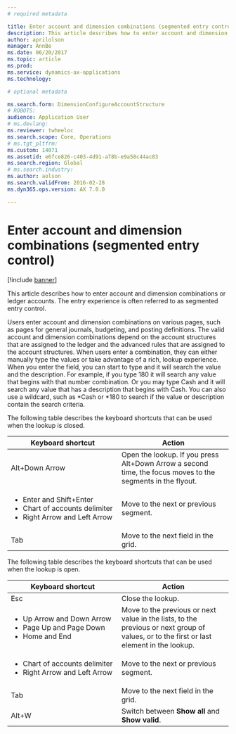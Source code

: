 ```yaml
---
# required metadata

title: Enter account and dimension combinations (segmented entry control)
description: This article describes how to enter account and dimension combinations or ledger accounts. The entry experience is often referred to as segmented entry control.
author: aprilolson
manager: AnnBe
ms.date: 06/20/2017
ms.topic: article
ms.prod: 
ms.service: dynamics-ax-applications
ms.technology: 

# optional metadata

ms.search.form: DimensionConfigureAccountStructure
# ROBOTS: 
audience: Application User
# ms.devlang: 
ms.reviewer: twheeloc
ms.search.scope: Core, Operations
# ms.tgt_pltfrm: 
ms.custom: 14071
ms.assetid: e6fce826-c403-4d91-a78b-e9a58c44ac03
ms.search.region: Global
# ms.search.industry: 
ms.author: aolson
ms.search.validFrom: 2016-02-28
ms.dyn365.ops.version: AX 7.0.0

---
```


# Enter account and dimension combinations (segmented entry control)

[!include [banner](../includes/banner.md)]

This article describes how to enter account and dimension combinations or ledger accounts. The entry experience is often referred to as segmented entry control.

Users enter account and dimension combinations on various pages, such as pages for general journals, budgeting, and posting definitions. The valid account and dimension combinations depend on the account structures that are assigned to the ledger and the advanced rules that are assigned to the account structures. When users enter a combination, they can either manually type the values or take advantage of a rich, lookup experience. When you enter the field, you can start to type and it will search the value and the description. For example, if you type 180 it will search any value that begins with that number combination. Or you may type Cash and it will search any value that has a description that begins with Cash. You can also use a wildcard, such as \*Cash or \*180 to search if the value or description contain the search criteria. 

The following table describes the keyboard shortcuts that can be used when the lookup is closed.

<table>
<colgroup>
<col width="50%" />
<col width="50%" />
</colgroup>
<thead>
<tr class="header">
<th>Keyboard shortcut</th>
<th>Action</th>
</tr>
</thead>
<tbody>
<tr class="odd">
<td>Alt+Down Arrow</td>
<td>Open the lookup. If you press Alt+Down Arrow a second time, the focus moves to the segments in the flyout.</td>
</tr>
<tr class="even">
<td><ul>
<li>Enter and Shift+Enter</li>
<li>Chart of accounts delimiter</li>
<li>Right Arrow and Left Arrow</li>
</ul></td>
<td>Move to the next or previous segment.</td>
</tr>
<tr class="odd">
<td>Tab</td>
<td>Move to the next field in the grid.</td>
</tr>
</tbody>
</table>

The following table describes the keyboard shortcuts that can be used when the lookup is open.

<table>
<colgroup>
<col width="50%" />
<col width="50%" />
</colgroup>
<thead>
<tr class="header">
<th>Keyboard shortcut</th>
<th>Action</th>
</tr>
</thead>
<tbody>
<tr class="odd">
<td>Esc</td>
<td>Close the lookup.</td>
</tr>
<tr class="even">
<td><ul>
<li>Up Arrow and Down Arrow</li>
<li>Page Up and Page Down</li>
<li>Home and End</li>
</ul></td>
<td>Move to the previous or next value in the lists, to the previous or next group of values, or to the first or last element in the lookup.</td>
</tr>
<tr class="odd">
<td><ul>
<li>Chart of accounts delimiter</li>
<li>Right Arrow and Left Arrow</li>
</ul></td>
<td>Move to the next or previous segment.</td>
</tr>
<tr class="even">
<td>Tab</td>
<td>Move to the next field in the grid.</td>
</tr>
<tr class="odd">
<td>Alt+W</td>
<td>Switch between <strong>Show all</strong> and <strong>Show valid</strong>.</td>
</tr>
</tbody>
</table>





